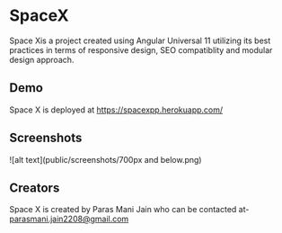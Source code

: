 # SpaceX

Space Xis a project created using Angular Universal 11 utilizing its best practices in terms of responsive design, SEO compatiblity and modular design approach.

## Demo

Space X is deployed at https://spacexpp.herokuapp.com/

## Screenshots

![alt text](public/screenshots/700px and below.png)

## Creators

Space X is created by Paras Mani Jain who can be contacted at- parasmani.jain2208@gmail.com
